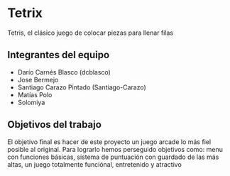 # Tetrix

Tetris, el clásico juego de colocar piezas para llenar filas

## Integrantes del equipo

 - Darío Carnés Blasco (dcblasco)
 - Jose Bermejo
 - Santiago Carazo Pintado (Santiago-Carazo)
 - Matías Polo
 - Solomiya

## Objetivos del trabajo

El objetivo final es hacer de este proyecto un juego arcade lo más fiel posible al original.
Para lograrlo hemos perseguido objetivos como:
menu con funciones básicas, 
sistema de puntuación con guardado de las más altas,
un juego totalmente funciónal, entretenido y atractivo